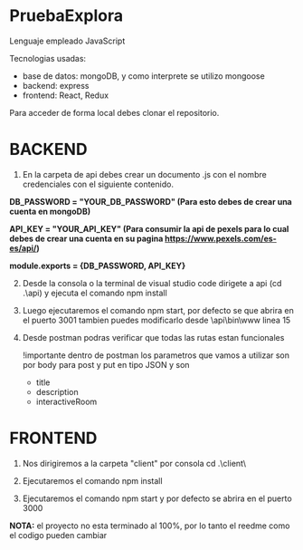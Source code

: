 # PruebaExplora

Lenguaje empleado JavaScript

Tecnologias usadas:
  - base de datos: mongoDB, y como interprete se utilizo mongoose
  - backend: express
  - frontend: React, Redux

Para acceder de forma local debes clonar el repositorio.

<h1>BACKEND</h1>

1. En la carpeta de api debes crear un documento .js con el nombre credenciales con el siguiente contenido.
  
  
  <b>DB_PASSWORD = "YOUR_DB_PASSWORD" (Para esto debes de crear una cuenta en mongoDB)
  
  API_KEY = "YOUR_API_KEY" (Para consumir la api de pexels para lo cual debes de crear una cuenta en su pagina https://www.pexels.com/es-es/api/)
  
  module.exports = {DB_PASSWORD, API_KEY}</b>
  
2. Desde la consola o la terminal de visual studio code dirigete a api (cd .\api\) y ejecuta el comando npm install

3. Luego ejecutaremos el comando npm start, por defecto se que abrira en el puerto 3001 tambien puedes modificarlo desde \api\bin\www linea 15

4. Desde postman podras verificar que todas las rutas estan funcionales
    
    !importante  dentro de postman los parametros que vamos a utilizar son por body para post y put en tipo JSON y son 
    - title
    - description
    - interactiveRoom

<h1>FRONTEND</h1>

1. Nos dirigiremos a la carpeta "client" por consola cd .\client\

2. Ejecutaremos el comando npm install

3. Ejecutaremos el comando npm start y por defecto se abrira en el puerto 3000

<b>NOTA:</b> el proyecto no esta terminado al 100%, por lo tanto el reedme como el codigo pueden cambiar



